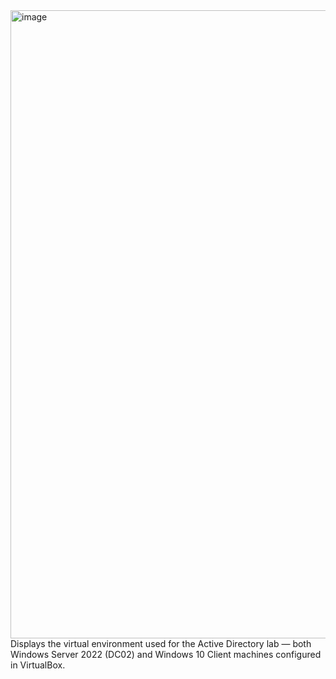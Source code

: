 <img width="1911" height="1005" alt="image" src="https://github.com/user-attachments/assets/c2422333-00d8-4a2a-b5c8-719036339792" />
Displays the virtual environment used for the Active Directory lab — both Windows Server 2022 (DC02) and Windows 10 Client machines configured in VirtualBox.


